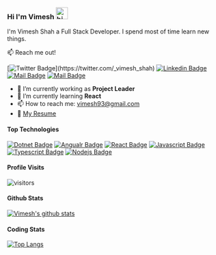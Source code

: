 ### Hi I'm Vimesh <img src="https://user-images.githubusercontent.com/1303154/88677602-1635ba80-d120-11ea-84d8-d263ba5fc3c0.gif" width="28px" alt="hi">

I'm Vimesh Shah a Full Stack Developer. I spend most of time learn new things.

:mailbox: Reach me out!

[![Twitter Badge](https://img.shields.io/badge/-@__vimesh__shah__-1ca0f1?style=flat&labelColor=1ca0f1&logo=twitter&logoColor=white&link=https://twitter.com/_vimesh_shah_)](https://twitter.com/_vimesh_shah) 
[![Linkedin Badge](https://img.shields.io/badge/-imvimeshshah-0e76a8?style=flat&labelColor=0e76a8&logo=linkedin&logoColor=white)](https://www.linkedin.com/in/imvimeshshah/)
[![Mail Badge](https://img.shields.io/badge/-@__vimesh__shah__-e84393?style=flat&labelColor=e84393&logo=instagram&logoColor=white)](https://instagram.com/_vimesh_shah_) 
[![Mail Badge](https://img.shields.io/badge/-vimesh93-c0392b?style=flat&labelColor=c0392b&logo=gmail&logoColor=white)](mailto:vimesh93@gmail.com)

- 🔭 I’m currently working as **Project Leader**
- 🌱 I’m currently learning **React**
- 📫 How to reach me: vimesh93@gmail.com
- :paperclip: [My Resume](https://github.com/vimesh-shah/Resume/blob/master/Vimesh%20Shah%20Resume.pdf)

#### Top Technologies

[![Dotnet Badge](https://img.shields.io/badge/-.NET-5C2D91?style=for-the-badge&labelColor=black&logo=.NET&logoColor=white)](#)
[![Angualr Badge](https://img.shields.io/badge/-Angualr-DD0031?style=for-the-badge&labelColor=black&logo=Angular&logoColor=DD0031)](#) 
[![React Badge](https://img.shields.io/badge/-React-61DBFB?style=for-the-badge&labelColor=black&logo=react&logoColor=61DBFB)](#) 
[![Javascript Badge](https://img.shields.io/badge/-Javascript-F0DB4F?style=for-the-badge&labelColor=black&logo=javascript&logoColor=F0DB4F)](#) 
[![Typescript Badge](https://img.shields.io/badge/-Typescript-007acc?style=for-the-badge&labelColor=black&logo=typescript&logoColor=007acc)](#)
 [![Nodejs Badge](https://img.shields.io/badge/-Nodejs-3C873A?style=for-the-badge&labelColor=black&logo=node.js&logoColor=3C873A)](#) 

#### Profile Visits

![visitors](https://visitor-badge.glitch.me/badge?page_id=vimesh-shah.vimesh-shah)

#### Github Stats

[![Vimesh's github stats](https://github-readme-stats.vercel.app/api?username=vimesh-shah&hide=contribs,prs&theme=tokyonight)](https://github.com/anuraghazra/github-readme-stats)

#### Coding Stats

[![Top Langs](https://github-readme-stats.vercel.app/api/top-langs/?username=vimesh-shah&theme=tokyonight)](https://github.com/anuraghazra/github-readme-stats)